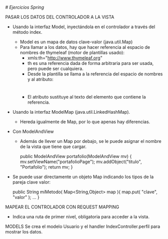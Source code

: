 <em># Ejercicios Spring</em>

PASAR LOS DATOS DEL CONTROLADOR A LA VISTA

* Usando la interfaz Model, inyectándola en el controlador a través del método index.
    * Model es un mapa de datos clave-valor (java.util.Map)
  * Para llamar a los datos, hay que hacer referencia al espacio de nombres de thymeleaf (motor de plantillas usado):
    * xmls:th="http://www.thymeleaf.org"
    * th es una referencia dada de forma arbitraria para ser usada, pero puede ser cualquiera.
    * Desde la plantilla se llama a la referencia del espacio de nombres y al atributo: <h1 th:text="&{titulo}"></h1>
    * El atributo sustituye al texto del elemento que contiene la referencia.

* Usando la interfaz ModelMap (java.util.LinkedHashMap).
  * Hereda igualmente de Map, por lo que apenas hay diferencias.

* Con ModelAndView
  * Además de llever un Map por debajo, se le puede asignar el nombre de la vista que tiene que cargar.
  
    public ModelAndView portafolio(ModelAndView mv) {
        mv.setViewName("portafolioPage");
        mv.addObject("titulo", "Portafolio");
        return mv;
    }

* Se puede usar directamente un objeto Map indicando los tipos de la pareja clave valor:
  
    public String miMetodo( Map<String,Object> map ){
        map.put( "clave", "valor" );
        ...
    }


MAPEAR EL CONTROLADOR CON REQUEST MAPPING
* Indica una ruta de primer nivel, obligatoria para acceder a la vista.



MODELS
Se crea el modelo Usuario y el handler IndexController.perfil para mostrar los datos.